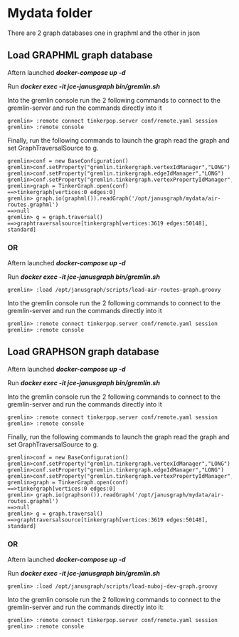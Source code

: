 # Mydata folder

There are 2 graph databases one in graphml and the other in json

## Load GRAPHML graph database   

Aftern launched ***docker-compose up -d***       

Run ***docker exec -it jce-janusgraph bin/gremlin.sh***    

Into the gremlin console run the 2 following commands to connect to the gremlin-server
and run the commands directly into it    

```
gremlin> :remote connect tinkerpop.server conf/remote.yaml session
gremlin> :remote console
```

Finally, run the following commands to launch the graph read the graph
and set GraphTraversalSource to g.

```
gremlin>conf = new BaseConfiguration()
gremlin>conf.setProperty("gremlin.tinkergraph.vertexIdManager","LONG")
gremlin>conf.setProperty("gremlin.tinkergraph.edgeIdManager","LONG")
gremlin>conf.setProperty("gremlin.tinkergraph.vertexPropertyIdManager","LONG")
gremlin>graph = TinkerGraph.open(conf)
==>tinkergraph[vertices:0 edges:0]
gremlin> graph.io(graphml()).readGraph('/opt/janusgraph/mydata/air-routes.graphml')
==>null
gremlin> g = graph.traversal()
==>graphtraversalsource[tinkergraph[vertices:3619 edges:50148], standard]
```
### OR

Aftern launched ***docker-compose up -d***       

Run ***docker exec -it jce-janusgraph bin/gremlin.sh***    

```
gremlin> :load /opt/janusgraph/scripts/load-air-routes-graph.groovy
```

Into the gremlin console run the 2 following commands to connect to the gremlin-server
and run the commands directly into it    

```
gremlin> :remote connect tinkerpop.server conf/remote.yaml session
gremlin> :remote console
```

## Load GRAPHSON graph database
Aftern launched ***docker-compose up -d***       

Run ***docker exec -it jce-janusgraph bin/gremlin.sh***    

Into the gremlin console run the 2 following commands to connect to the gremlin-server
and run the commands directly into it    

```
gremlin> :remote connect tinkerpop.server conf/remote.yaml session
gremlin> :remote console
```

Finally, run the following commands to launch the graph read the graph
and set GraphTraversalSource to g.

```
gremlin>conf = new BaseConfiguration()
gremlin>conf.setProperty("gremlin.tinkergraph.vertexIdManager","LONG")
gremlin>conf.setProperty("gremlin.tinkergraph.edgeIdManager","LONG")
gremlin>conf.setProperty("gremlin.tinkergraph.vertexPropertyIdManager","LONG")
gremlin>graph = TinkerGraph.open(conf)
==>tinkergraph[vertices:0 edges:0]
gremlin> graph.io(graphson()).readGraph('/opt/janusgraph/mydata/air-routes.graphml')
==>null
gremlin> g = graph.traversal()
==>graphtraversalsource[tinkergraph[vertices:3619 edges:50148], standard]
```    

  
    
### OR

Aftern launched ***docker-compose up -d***       

Run ***docker exec -it jce-janusgraph bin/gremlin.sh***    

```
gremlin> :load /opt/janusgraph/scripts/load-nuboj-dev-graph.groovy
```

Into the gremlin console run the 2 following commands to connect to the gremlin-server
and run the commands directly into it:   

```
gremlin> :remote connect tinkerpop.server conf/remote.yaml session
gremlin> :remote console
```